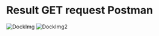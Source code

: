 # Result GET request Postman
![DockImg](https://user-images.githubusercontent.com/120597383/233349508-64e14980-df93-4780-8db8-29fba68b9dc0.PNG)
![DockImg2](https://user-images.githubusercontent.com/120597383/233349534-fe20135a-3fb1-4345-8f64-ac8c90d5c486.PNG)
